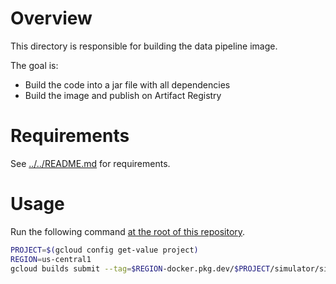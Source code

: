 <!--
Copyright 2022 Google LLC

Licensed under the Apache License, Version 2.0 (the "License");
you may not use this file except in compliance with the License.
You may obtain a copy of the License at

    https://www.apache.org/licenses/LICENSE-2.0

Unless required by applicable law or agreed to in writing, software
distributed under the License is distributed on an "AS IS" BASIS,
WITHOUT WARRANTIES OR CONDITIONS OF ANY KIND, either express or implied.
See the License for the specific language governing permissions and
limitations under the License.
-->

# Overview

This directory is responsible for building the data pipeline image.

The goal is:

- Build the code into a jar file with all dependencies
- Build the image and publish on Artifact Registry

# Requirements

See [../../README.md](../../README.md) for requirements.

# Usage

Run the following command [at the root of this repository](../..).

```bash
PROJECT=$(gcloud config get-value project)
REGION=us-central1
gcloud builds submit --tag=$REGION-docker.pkg.dev/$PROJECT/simulator/simulator
```